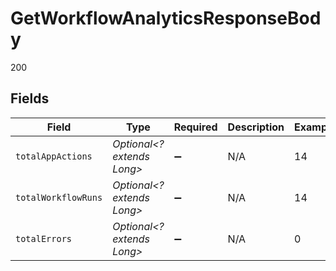 # GetWorkflowAnalyticsResponseBody

200


## Fields

| Field                      | Type                       | Required                   | Description                | Example                    |
| -------------------------- | -------------------------- | -------------------------- | -------------------------- | -------------------------- |
| `totalAppActions`          | *Optional<? extends Long>* | :heavy_minus_sign:         | N/A                        | 14                         |
| `totalWorkflowRuns`        | *Optional<? extends Long>* | :heavy_minus_sign:         | N/A                        | 14                         |
| `totalErrors`              | *Optional<? extends Long>* | :heavy_minus_sign:         | N/A                        | 0                          |